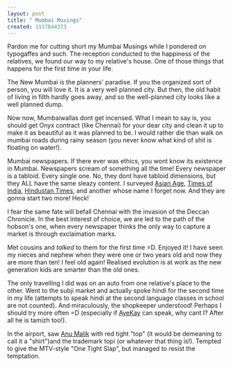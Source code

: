 ```yaml
--- 
layout: post
title: " Mumbai Musings"
created: 1117844373
---
```

Pardon me for cutting short my Mumbai Musings while I pondered on typogaffes and such. The reception conducted to the happiness of the relatives, we found our way to my relative's house. One of those things that happens for the first time in your life.

The New Mumbai is the planners' paradise. If you the organized sort of person, you will love it. It is a very well planned city. But then, the old habit of living in filth hardly goes away, and so the well-planned city looks like a well planned dump. 

Now now, Mumbaiwallas dont get incensed. What I mean to say is, you should get Onyx contract (like Chennai) for your dear city and clean it up to make it as beautiful as it was planned to be. I would rather die than walk on mumbai roads during rainy season (you never know what kind of shit is floating on water!). 

Mumbai newspapers. If there ever was ethics, you wont know its existence in Mumbai. Newspapers scream of something all the time! Every newspaper is a tabloid. Every single one. No, they dont have tabloid dimensions, but they ALL have the same sleazy content. I surveyed <a href="http://www.asianage.com/">Asian Age</a>, <a href="http://timesofindia.com">Times of India</a>, <a href="http://www.hindustantimes.com/">Hindustan Times</a>, and another whose name I forget now.  And they are gonna start two more! Heck! 

I fear the same fate will befall Chennai with the invasion of the Deccan Chronicle. In the best interest of choice, we are led to the path of the hobson's one, when every newspaper thinks the only way to  capture a market is through exclaimation marks. 

Met cousins and <i>talked</i> to them for the first time =D. Enjoyed it! I have seen my nieces and nephew when they were one or two years old and now they are more than ten! I feel old again! Realised evolution is at work as the new generation kids are smarter than the old ones. 

The only travelling I did was on an auto from one relative's place to the other. Went to the subji market and actually spoke hindi for the second time in my life (attempts to speak hindi at the second language classes in school are not counted). And miraculously, the shopkeeper understood! Perhaps I should try more often =D (especially if <a href="http://ultimatenigma.blogspot.com/">AyeKay</a> can speak, why cant I? After all he is tamizh too!).

In the airport, saw <a href="http://en.wikipedia.org/wiki/Anu_Malik">Anu Malik</a> with red tight "top" (it would be demeaning to call it a "shirt")and the trademark topi (or whatever that thing is!). Tempted to give the MTV-style "One Tight Slap", but managed to resist the temptation.
